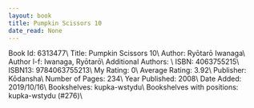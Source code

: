 ```yaml
---
layout: book
title: Pumpkin Scissors 10
date_read: None
---
```


Book Id: 6313477\ 
Title: Pumpkin Scissors 10\ 
Author: Ryōtarō Iwanaga\ 
Author l-f: Iwanaga, Ryōtarō\ 
Additional Authors: \ 
ISBN: 4063755215\ 
ISBN13: 9784063755213\ 
My Rating: 0\ 
Average Rating: 3.92\ 
Publisher: Kōdansha\ 
Number of Pages: 234\ 
Year Published: 2008\ 
Date Added: 2019/10/16\ 
Bookshelves: kupka-wstydu\ 
Bookshelves with positions: kupka-wstydu (#276)\ 

